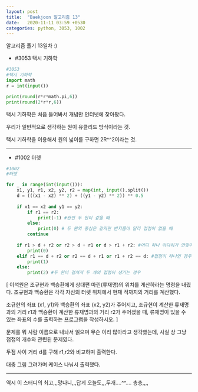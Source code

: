 ```yaml
---
layout: post
title:  "Baekjoon 알고리즘 13"
date:   2020-11-11 03:59 +0530
categories: python, 3053, 1002
---
```


알고리즘 풀기 13일차
:)


- #3053     택시 기하학

```python
#3053
#택시 기하학
import math
r = int(input())

print(round(r*r*math.pi,6))
print(round(2*r*r,6))


```

택시 기하학은 처음 들어봐서 개념만 인터넷에 찾아봤다.

우리가 일반적으로 생각하는 원이 유클리드 방식이라는 것.

택시 기하학을 이용해서 원의 넓이를 구하면 2R^^2이라는 것.

---

- #1002     터렛

```python
#1002
#터렛

for _ in range(int(input())):
    x1, y1, r1, x2, y2, r2 = map(int, input().split())
    d = (((x1 - x2) ** 2) + ((y1 - y2) ** 2)) ** 0.5
    
    if x1 == x2 and y1 == y2:
        if r1 == r2:
            print(-1) #완전 두 원이 같을 때
        else:
            print(0) # 두 원의 중심은 같지만 반지름이 달라 접점이 없을 때
        continue
    
    if r1 > d + r2 or r2 > d + r1 or d > r1 + r2: #어디 하나 아다리가 안맞아 만나는 곳이 없는 경우
        print(0)
    elif r1 == d + r2 or r2 == d + r1 or r1 + r2 == d: #접점이 하나인 경우
        print(1)
    else:
        print(2) #두 원이 걸쳐저 두 개의 접점이 생기는 경우

```

[ 이석원은 조규현과 백승환에게 상대편 마린(류재명)의 위치를 계산하라는 명령을 내렸다. 조규현과 백승환은 각각 자신의 터렛 위치에서 현재 적까지의 거리를 계산했다.

조규현의 좌표 (x1, y1)와 백승환의 좌표 (x2, y2)가 주어지고, 조규현이 계산한 류재명과의 거리 r1과 백승환이 계산한 류재명과의 거리 r2가 주어졌을 때, 류재명이 있을 수 있는 좌표의 수를 출력하는 프로그램을 작성하시오. ]

문제를 뭐 사람 이름으로 내놔서 읽으며 무슨 이리 많아라고 생각했는데, 사실 상 그냥 접점의 개수와 관련된 문제였다.

두점 사이 거리 d를 구해 r1,r2와 비교하며 출력한다.

대충 그림 그려가며 케이스 나눠서 출력했다.

---


역시 이 스터디의 최고,,,망나니,,,답게 오늘도,,,두개....^^.... 총총,,,,